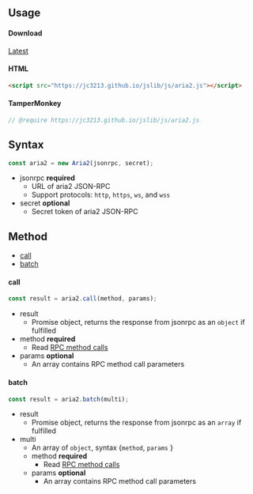## Usage

#### Download
[Latest](https://jc3213.github.io/jslib/js/aria2.js)

#### HTML
```HTML
<script src="https://jc3213.github.io/jslib/js/aria2.js"></script>
```

#### TamperMonkey
```javascript
// @require https://jc3213.github.io/jslib/js/aria2.js
```

## Syntax
```javascript
const aria2 = new Aria2(jsonrpc, secret);
```

- jsonrpc **required**
    - URL of aria2 JSON-RPC
    - Support protocols: `http`, `https`, `ws`, and `wss` 
- secret **optional**
    - Secret token of aria2 JSON-RPC

## Method
- [call](#call)
- [batch](#batch)

#### call
```javascript
const result = aria2.call(method, params);
```
- result
    - Promise object, returns the response from jsonrpc as an `object` if fulfilled
- method **required**
    - Read [RPC method calls](https://aria2.github.io/manual/en/html/aria2c.html#methods)
- params **optional**
    - An array contains RPC method call parameters

#### batch
```javascript
const result = aria2.batch(multi);
```
- result
    - Promise object, returns the response from jsonrpc as an `array` if fulfilled
- multi
    - An array of `object`, syntax {`method`, `params` }
    - method **required**
        - Read [RPC method calls](https://aria2.github.io/manual/en/html/aria2c.html#methods)
    - params **optional**
        - An array contains RPC method call parameters
